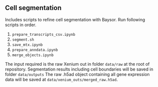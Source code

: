 ## Cell segmentation

Includes scripts to refine cell segmentation with Baysor. Run following scripts in order.

1. `prepare_transcripts_csv.ipynb`
2. `segment.sh`
3. `save_mtx.ipynb`
4. `prepare_anndata.ipynb`
5. `merge_objects.ipynb`

The input required is the raw Xenium out in folder `data/raw` at the root of repository. Segmentation results including cell boundaries will be saved in folder `data/outputs` 
The raw .h5ad object containing all gene expression data will be saved at `data/xenium_outs/merged_raw.h5ad`.
